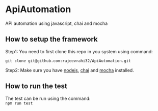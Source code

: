 # ApiAutomation
API automation using javascript, chai and mocha

## How to setup the framework
Step1: You need to first clone this repo in you system using command:

  `git clone git@github.com:rajeevrahi32/ApiAutomation.git`

Step2: Make sure you have [nodejs](https://nodejs.org/en/),  [chai](https://www.chaijs.com/guide/installation/) and [mocha](https://www.chaijs.com/guide/installation/) installed.

## How to run the test
The test can be run using the command:     
  `npm run test` 

